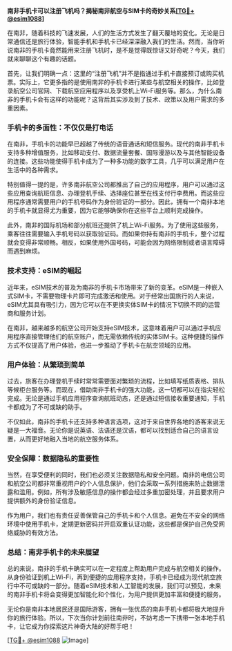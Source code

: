 **南非手机卡可以注册飞机吗？揭秘南非航空与SIM卡的奇妙关系[[TG💪+ @esim1088](https://t.me/s/esim1088)]**

在南非，随着科技的飞速发展，人们的生活方式发生了翻天覆地的变化。无论是日常通信还是旅行体验，智能手机和手机卡已经深深融入我们的生活。然而，当你听说南非的手机卡竟然能用来注册飞机时，是不是觉得既惊讶又好奇呢？今天，我们就来聊聊这个有趣的话题。

首先，让我们明确一点：这里的“注册飞机”并不是指通过手机卡直接预订或购买机票。实际上，它更多指的是使用南非的手机卡进行某些与航空相关的操作，比如登录航空公司官网、下载航空应用程序以及享受机上Wi-Fi服务等。那么，为什么南非的手机卡会有这样的功能呢？这背后其实涉及到了技术、政策以及用户需求的多重因素。

### 手机卡的多面性：不仅仅是打电话

在南非，手机卡的功能早已超越了传统的语音通话和短信服务。现代的南非手机卡支持多种增值服务，比如移动支付、数据流量套餐、国际漫游以及与其他智能设备的连接。这些功能使得手机卡成为了一种多功能的数字工具，几乎可以满足用户在生活中的各种需求。

特别值得一提的是，许多南非航空公司都推出了自己的应用程序，用户可以通过这些应用查询航班信息、办理登机手续、选择座位甚至在线支付行李费用。而这些应用程序通常需要用户的手机号码作为身份验证的一部分。因此，拥有一个南非本地的手机卡就显得尤为重要，因为它能够确保你在这些平台上顺利完成操作。

此外，南非的国际机场和部分航班还提供了机上Wi-Fi服务。为了使用这些服务，乘客往往需要输入手机号码以获取验证码。而如果你持有南非的手机卡，整个过程就会变得非常顺畅。相反，如果使用外国号码，可能会因为网络限制或者语言障碍而遇到麻烦。

### 技术支持：eSIM的崛起

近年来，eSIM技术的普及为南非的手机卡市场带来了新的变革。eSIM是一种嵌入式SIM卡，不需要物理卡片即可完成激活和使用。对于经常出国旅行的人来说，eSIM尤其具有吸引力，因为它可以在不更换实体SIM卡的情况下切换不同的运营商和服务计划。

在南非，越来越多的航空公司开始支持eSIM技术，这意味着用户可以通过手机应用程序直接管理他们的航空账户，而无需依赖传统的实体SIM卡。这种便捷的操作方式不仅提高了用户体验，也进一步推动了手机卡在航空领域的应用。

### 用户体验：从繁琐到简单

过去，旅客在办理登机手续时常常需要面对繁琐的流程，比如填写纸质表格、排队等候柜台服务等。而现在，借助南非手机卡的强大功能，这一切都可以在指尖轻松完成。无论是通过手机应用程序查询航班动态，还是通过短信接收重要通知，手机卡都成为了不可或缺的助手。

不仅如此，南非的手机卡还支持多种语言选项，这对于来自世界各地的游客来说无疑是一大福音。无论你是说英语、法语还是汉语，都可以找到适合自己的语言设置，从而更好地融入当地的航空服务体系。

### 安全保障：数据隐私的重要性

当然，在享受便利的同时，我们也必须关注数据隐私和安全问题。南非的电信公司和航空公司都非常重视用户的个人信息保护，他们会采取一系列措施来防止数据泄露和滥用。例如，所有涉及敏感信息的操作都会经过多重加密处理，并且要求用户提供额外的身份验证信息。

作为用户，我们也有责任妥善保管自己的手机卡和个人信息。避免在不安全的网络环境中使用手机卡，定期更新密码并开启双重认证功能，这些都是保护自己免受网络威胁的有效方法。

### 总结：南非手机卡的未来展望

总的来说，南非的手机卡确实可以在一定程度上帮助用户完成与航空相关的操作。从身份验证到机上Wi-Fi，再到便捷的应用程序支持，手机卡已经成为现代航空旅行中不可或缺的一部分。随着eSIM技术和人工智能的发展，我们可以预见，未来的南非手机卡将会变得更加智能化和个性化，为用户提供更加丰富和便捷的服务。

无论你是南非本地居民还是国际游客，拥有一张优质的南非手机卡都将极大地提升你的旅行体验。所以，下次当你计划前往南非时，不妨考虑一下携带一张本地手机卡，让它成为你探索这片神奇大陆的好帮手吧！

[[TG💪+ @esim1088](https://t.me/s/esim1088) ![Image](https://i.postimg.cc/4NQfJmqS/Snipaste-2025-05-13-00-14-12.png)]